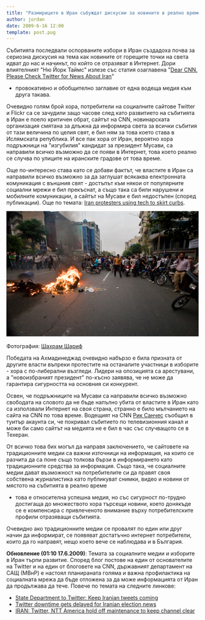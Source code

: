 ```yaml
---
title: "Размириците в Иран събуждат дискусии за новините в реално време"
author: jordan
date: 2009-6-16 12:00
template: post.pug
---
```


Събитията последвали оспорваните избори в Иран създадоха почва за
сериозна дискусия на тема как новините от горещите точки на света идват
до нас и начинът, по който се отразяват в Интернет. Дори влиятелният "Ню
Йорк Таймс" излезе със статия озаглавена "[Dear CNN, Please Check
Twitter for News About
Iran](http://www.nytimes.com/external/readwriteweb/2009/06/14/14readwriteweb-dear-cnn-please-check-twitter-for-news-abou-45130.html)"

- провокативно и обобщително заглавие от една водеща медия към друга
  такава.

Очевидно голям брой хора, потребители на социалните сайтове Twitter и
Flickr са се зачудили защо часове след като развитието на събитията в
Иран е поело критичен обрат, сайтът на CNN, новинарската организация
смятана за длъжна да информира света за всички събития от тази величина
по целия свят, е бил ням за това което става в Ислямската република. И
все пак хора от Иран, вероятно хора подръжници на "изгубилия" кандидат
за президент Мусави, са направили всичко възможно да се появи в
Интернет, това което реално се случва по улиците на иранските градове от
това време.

Още по-интересно става като се добави фактът, че властите в Иран са
направили всичко възможно за да заглушат всякаква електронната
комуникация с външния свят - достъпът към някои от популярните социални
мрежи е бил прекъснат, а също така са били нарушени и мобилните
комуникации, а сайтът на Мусави е бил недостъпен (според публикации).
Още по темата: [Iran protesters using tech to skirt
curbs](http://news.cnet.com/8301-1023_3-10264634-93.html?part=rss&subj=news&tag=2547-1_3-0-5).

![](iran_elections_unrest.jpg)

Фотография: [Шахрам Шариф](http://www.flickr.com/photos/sharif/)

Победата на Ахмадинеджад очевидно набързо е била призната от другите
власти въпреки протестите на останалите участници в изборите - хора с
по-либерални възгледи. Лидери на опозицията са арестувани, а
"новоизбраният президент" по-късно заявява, че не може да гарантира
сигурността на основния си конкурент.

Освен, че подръжниците на Мусави са направили всичко възможно свободата
на словото да не бъде напълно убита от властите в Иран като са
използвали Интернет на своя страна, странно е било мълчанието на сайта
на CNN по това време. Водещият на CNN [Рик
Санчес](http://twitter.com/ricksanchezcnn) съобщил в туитър акаунта си,
че покривал събитието по телевизионния канал и може би само сайтът на
медията не е бил в час със случващото се в Техеран.

От всичко това бих могъл да направя заключението, че сайтовете на
традиционните медии са важни източници на информация, на които се
разчита да са поне също толкова бързи в информирането като традиционните
средства за информация. Също така, че социалните медии дават възможност
на потребителите си да правят своя собствена журналистика като
публикуват снимки, видео и новини от мястото на събитията в реално време

- това е относителна успешна медия, но със сигурност по-трудно достигаща
  до множеството хора търсещи новини, което донякъде се е компенсира с
  привлеченото внимание върху потребителските профили отразяващи
  събитията.

Очевидно ако традиционните медии се провалят по един или друг начин да
информират, се появяват достатъчно интернет потребители, които да го
направят, нещо което вече се наблюдава и в България.

**Обновление (01:10 17.6.2009)**: Темата за социалните медии и изборите
в Иран търпи развитие. Според блог постове на един от основателите на
Twitter и на един от блоговете на CNN, държавният департамент на САЩ
(МВнР) е настоял планираната голяма и важна профилактика на социалната
мрежа да бъде отложена за да може информацията от Иран да продължава да
тече. Повече по темата на следните линкове:

- [State Department to Twitter: Keep Iranian tweets
  coming](http://ac360.blogs.cnn.com/2009/06/16/state-department-to-twitter-keep-iranian-tweets-coming/)
- [Twitter downtime gets delayed for Iranian election
  news](http://news.cnet.com/8301-17939_109-10265213-2.html)
- [IRAN: Twitter, NTT America hold off maintenance to keep channel
  clear](http://latimesblogs.latimes.com/babylonbeyond/2009/06/iran-twitter-ntt-america-hold-off-maintenance-to-keep-iran-channel-clear.html)
